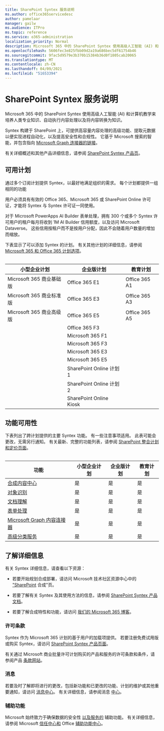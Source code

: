 ```yaml
---
title: SharePoint Syntex 服务说明
ms.author: office365servicedesc
author: pamelaar
manager: gailw
ms.audience: ITPro
ms.topic: reference
ms.service: o365-administration
localization_priority: Normal
description: Microsoft 365 中的 SharePoint Syntex 使用高级人工智能 (AI) 和计算机教学来培养人类专业知识、自动执行内容处理以及将内容转换为知识。
ms.openlocfilehash: 5606fec3e825fbb09d2a19a686bec5df61754b46
ms.sourcegitcommit: 9fac5d9579e3b370b15384b36d0f1805cab20065
ms.translationtype: MT
ms.contentlocale: zh-CN
ms.lasthandoff: 04/09/2021
ms.locfileid: "51653394"
---
```

# <a name="sharepoint-syntex-service-description"></a>SharePoint Syntex 服务说明 

Microsoft 365 中的 SharePoint Syntex 使用高级人工智能 (AI) 和计算机教学来培养人类专业知识、自动执行内容处理以及将内容转换为知识。

Syntex 构建于 SharePoint 上，可提供高容量内容处理的高级功能、提取元数据以便实现进程自动化，以及提高安全性和合规性。 它基于 Microsoft 搜索的智能，并包含指向 [Microsoft Graph 连接器的链接](/microsoftsearch/connectors-overview)。

有关详细概述和其他产品详细信息，请参阅 [SharePoint Syntex 产品页](https://aka.ms/sharepointsyntex)。

## <a name="available-plans"></a>可用计划

通过多个订阅计划提供 Syntex，以最好地满足组织的需求。 每个计划都提供一组相同的功能

用户必须具有有效的 Office 365、Microsoft 365 或 SharePoint Online 许可证，才能将 Syntex 与 Syntex 许可证一同使用。

对于 Microsoft PowerApps AI Builder 表单处理，拥有 300 个或多个 Syntex 许可用户的租户每月将收到 1M AI Builder 信用额度，以及访问 Microsoft Dataverse。 这些信用按租户而不是按用户分配，因此不会随着用户数量的增加而缩放。

下表显示了可以添加 Syntex 的计划。 有关其他计划的详细信息，请参阅 [Microsoft 365 和 Office 365 计划选项](../office-365-platform-service-description/office-365-plan-options.md)。<br><br>


| 小型企业计划            | 企业版计划         | 教育计划     |
| ------------------------------- | ------------------------ | ------------------- |
| Microsoft 365 商业基础版    | Office 365 E1            | Office 365 A1       |
| Microsoft 365 商业标准版 | Office 365 E3            | Office 365 A3       |
| Microsoft 365 商业高级版  | Office 365 E5            | Office 365 A5       |
|                                 | Office 365 F3            |                     |
|                                 | Microsoft 365 F1         |                     |
|                                 | Microsoft 365 F3         |                     |
|                                 | Microsoft 365 E3         |                     |
|                                 | Microsoft 365 E5         |                     |
|                                 | SharePoint Online 计划 1 |                     |
|                                 | SharePoint Online 计划 2 |                     |
|                                 | SharePoint Online Kiosk  |                     |

## <a name="feature-availability"></a>功能可用性

下表列出了跨计划提供的主要 Syntex 功能。 有一些注意事项适用。 此表可能会更改，无需另行通知。 有关最新、完整的功能列表，请参阅 [SharePoint 整合计划和定价页面](https://www.microsoft.com/microsoft-365/enterprise/sharepoint-syntex)。<br><br>

| 功能 | 小型企业计划 | 企业版计划 | 教育计划 |
|--|--|--|--|
| [合成内容中心](sharepoint-syntex-features.md#syntex-content-center) | 是 | 是 | 是 |
| [对象识别](sharepoint-syntex-features.md#object-recognition) | 是 | 是 | 是 |
| [文档理解](sharepoint-syntex-features.md#document-understanding) | 是 | 是 | 是 |
| [表单处理](sharepoint-syntex-features.md#form-processing) | 是 | 是 | 是 |
| [Microsoft Graph 内容连接器](sharepoint-syntex-features.md#microsoft-graph-content-connectors) | 是 | 是 | 是 |
| [高级分类服务](sharepoint-syntex-features.md#advanced-taxonomy-services) | 是 | 是 | 是 |

## <a name="learn-more"></a>了解详细信息

有关 Syntex 详细信息，请查看以下资源：

  - 若要开始规划合成部署，请访问 Microsoft 技术社区资源中心中的 ["SharePoint](https://resources.techcommunity.microsoft.com/sharepoint-syntex/) 合成"页。

  - 若要了解有关 Syntex 及其使用方法的信息，请参阅 [SharePoint Syntex 产品文档](/microsoft-365/contentunderstanding/)。

  - 若要了解合成特性和功能，请访问 [我们的 Microsoft 365 博客](https://go.microsoft.com/fwlink/?linkid=2084915)。

### <a name="licensing-terms"></a>许可条款

Syntex 作为 Microsoft 365 计划的基于用户的加载项提供。 若要注册免费试用版或购买 Syntex，请访问 [SharePoint Syntex 产品页面](https://aka.ms/sharepointsyntex)。

有关通过 Microsoft 商业批量许可计划购买的产品和服务的许可条款和条件，请参阅产品 [条款网站](https://www.microsoft.com/licensing/terms/)。

### <a name="messaging"></a>消息 

若要及时了解即将进行的更改，包括新功能和已更改的功能、计划的维护或其他重要通知，请访问 [消息中心](https://go.microsoft.com/fwlink/p/?linkid=2070717)。 有关详细信息，请参阅消息 [中心](/microsoft-365/admin/manage/message-center)。

### <a name="accessibility"></a>辅助功能

Microsoft 始终致力于确保数据的安全性 [以及服务的](https://www.microsoft.com/trust-center/compliance/accessibility) 辅助功能。 有关详细信息，请参阅 Microsoft [信任中心和](https://www.microsoft.com/trust-center) Office [辅助功能中心](https://support.office.com/article/ecab0fcf-d143-4fe8-a2ff-6cd596bddc6d)。